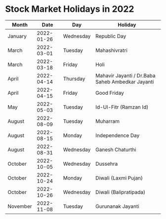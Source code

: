 # Stock Market Holidays in 2022

| Month    | Date       | Day       | Holiday                                          |
|----------|------------|-----------|--------------------------------------------------|
| January  | 2022-01-26 | Wednesday | Republic Day                                     |
| March    | 2022-03-01 | Tuesday   | Mahashivratri                                    |
| March    | 2022-03-18 | Friday    | Holi                                             |
| April    | 2022-04-14 | Thursday  | Mahavir Jayanti / Dr.Baba Saheb Ambedkar Jayanti |
| April    | 2022-04-15 | Friday    | Good Friday                                      |
| May      | 2022-05-03 | Tuesday   | Id-Ul-Fitr (Ramzan Id)                           |
| August   | 2022-08-09 | Tuesday   | Muharram                                         |
| August   | 2022-08-15 | Monday    | Independence Day                                 |
| August   | 2022-08-31 | Wednesday | Ganesh Chaturthi                                 |
| October  | 2022-10-05 | Wednesday | Dussehra                                         |
| October  | 2022-10-24 | Monday    | Diwali (Laxmi Pujan)                             |
| October  | 2022-10-26 | Wednesday | Diwali (Balipratipada)                           |
| November | 2022-11-08 | Tuesday   | Gurunanak Jayanti                                |

